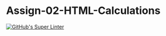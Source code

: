 # Assign-02-HTML-Calculations
[![GitHub's Super Linter](https://github.com/ICS20-Programming-EverettB/Assign-02-HTML-Calculations/workflows/GitHub's%20Super%20Linter/badge.svg)](https://github.com/ICS20-Programming-EverettB/Assign-02-HTML-Calculations/actions)